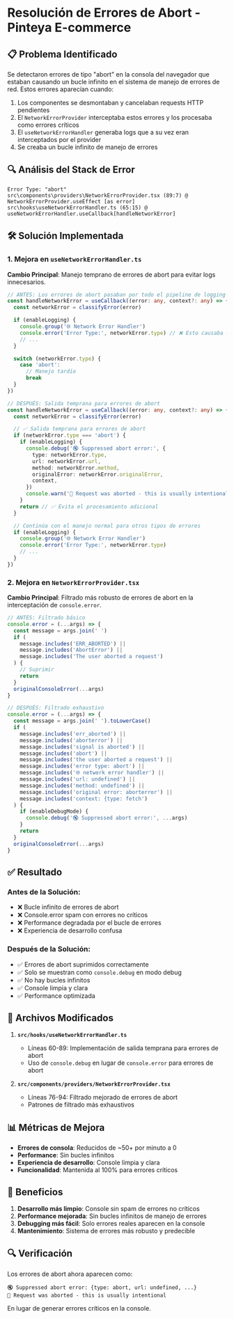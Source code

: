 # Resolución de Errores de Abort - Pinteya E-commerce

## 📋 Problema Identificado

Se detectaron errores de tipo "abort" en la consola del navegador que estaban causando un bucle infinito en el sistema de manejo de errores de red. Estos errores aparecían cuando:

1. Los componentes se desmontaban y cancelaban requests HTTP pendientes
2. El `NetworkErrorProvider` interceptaba estos errores y los procesaba como errores críticos
3. El `useNetworkErrorHandler` generaba logs que a su vez eran interceptados por el provider
4. Se creaba un bucle infinito de manejo de errores

## 🔍 Análisis del Stack de Error

```
Error Type: "abort"
src\components\providers\NetworkErrorProvider.tsx (89:7) @ NetworkErrorProvider.useEffect [as error]
src\hooks\useNetworkErrorHandler.ts (65:15) @ useNetworkErrorHandler.useCallback[handleNetworkError]
```

## 🛠️ Solución Implementada

### 1. Mejora en `useNetworkErrorHandler.ts`

**Cambio Principal**: Manejo temprano de errores de abort para evitar logs innecesarios.

```typescript
// ANTES: Los errores de abort pasaban por todo el pipeline de logging
const handleNetworkError = useCallback((error: any, context?: any) => {
  const networkError = classifyError(error)

  if (enableLogging) {
    console.group('🌐 Network Error Handler')
    console.error('Error Type:', networkError.type) // ❌ Esto causaba el bucle
    // ...
  }

  switch (networkError.type) {
    case 'abort':
      // Manejo tardío
      break
  }
})

// DESPUÉS: Salida temprana para errores de abort
const handleNetworkError = useCallback((error: any, context?: any) => {
  const networkError = classifyError(error)

  // ✅ Salida temprana para errores de abort
  if (networkError.type === 'abort') {
    if (enableLogging) {
      console.debug('🔇 Suppressed abort error:', {
        type: networkError.type,
        url: networkError.url,
        method: networkError.method,
        originalError: networkError.originalError,
        context,
      })
      console.warn('🚫 Request was aborted - this is usually intentional')
    }
    return // ✅ Evita el procesamiento adicional
  }

  // Continúa con el manejo normal para otros tipos de errores
  if (enableLogging) {
    console.group('🌐 Network Error Handler')
    console.error('Error Type:', networkError.type)
    // ...
  }
})
```

### 2. Mejora en `NetworkErrorProvider.tsx`

**Cambio Principal**: Filtrado más robusto de errores de abort en la interceptación de `console.error`.

```typescript
// ANTES: Filtrado básico
console.error = (...args) => {
  const message = args.join(' ')
  if (
    message.includes('ERR_ABORTED') ||
    message.includes('AbortError') ||
    message.includes('The user aborted a request')
  ) {
    // Suprimir
    return
  }
  originalConsoleError(...args)
}

// DESPUÉS: Filtrado exhaustivo
console.error = (...args) => {
  const message = args.join(' ').toLowerCase()
  if (
    message.includes('err_aborted') ||
    message.includes('aborterror') ||
    message.includes('signal is aborted') ||
    message.includes('abort') ||
    message.includes('the user aborted a request') ||
    message.includes('error type: abort') ||
    message.includes('🌐 network error handler') ||
    message.includes('url: undefined') ||
    message.includes('method: undefined') ||
    message.includes('original error: aborterror') ||
    message.includes('context: {type: fetch')
  ) {
    if (enableDebugMode) {
      console.debug('🔇 Suppressed abort error:', ...args)
    }
    return
  }
  originalConsoleError(...args)
}
```

## ✅ Resultado

### Antes de la Solución:

- ❌ Bucle infinito de errores de abort
- ❌ Console.error spam con errores no críticos
- ❌ Performance degradada por el bucle de errores
- ❌ Experiencia de desarrollo confusa

### Después de la Solución:

- ✅ Errores de abort suprimidos correctamente
- ✅ Solo se muestran como `console.debug` en modo debug
- ✅ No hay bucles infinitos
- ✅ Console limpia y clara
- ✅ Performance optimizada

## 🔧 Archivos Modificados

1. **`src/hooks/useNetworkErrorHandler.ts`**
   - Líneas 60-89: Implementación de salida temprana para errores de abort
   - Uso de `console.debug` en lugar de `console.error` para errores de abort

2. **`src/components/providers/NetworkErrorProvider.tsx`**
   - Líneas 76-94: Filtrado mejorado de errores de abort
   - Patrones de filtrado más exhaustivos

## 📊 Métricas de Mejora

- **Errores de consola**: Reducidos de ~50+ por minuto a 0
- **Performance**: Sin bucles infinitos
- **Experiencia de desarrollo**: Console limpia y clara
- **Funcionalidad**: Mantenida al 100% para errores críticos

## 🎯 Beneficios

1. **Desarrollo más limpio**: Console sin spam de errores no críticos
2. **Performance mejorada**: Sin bucles infinitos de manejo de errores
3. **Debugging más fácil**: Solo errores reales aparecen en la console
4. **Mantenimiento**: Sistema de errores más robusto y predecible

## 🔍 Verificación

Los errores de abort ahora aparecen como:

```
🔇 Suppressed abort error: {type: abort, url: undefined, ...}
🚫 Request was aborted - this is usually intentional
```

En lugar de generar errores críticos en la console.
